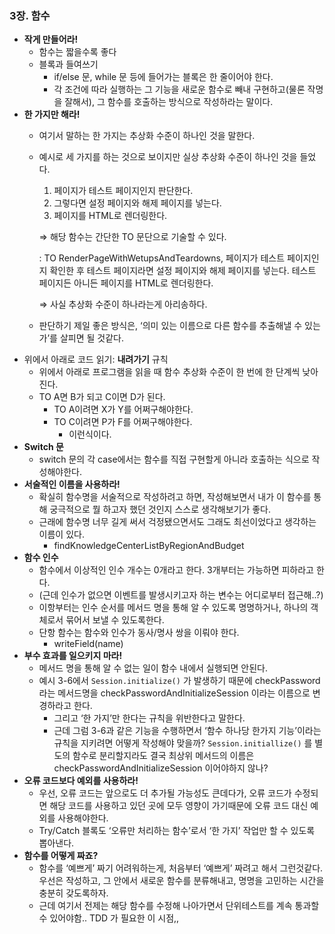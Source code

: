 ### 3장. 함수

- **작게 만들어라!**
    - 함수는 짧을수록 좋다
    - 블록과 들여쓰기
        - if/else 문, while 문 등에 들어가는 블록은 한 줄이어야 한다.
        - 각 조건에 따라 실행하는 그 기능을 새로운 함수로 빼내 구현하고(물론 작명을 잘해서), 그 함수를 호출하는 방식으로 작성하라는 말이다.
- **한 가지만 해라!**
    - 여기서 말하는 한 가지는 추상화 수준이 하나인 것을 말한다.
    - 예시로 세 가지를 하는 것으로 보이지만 실상 추상화 수준이 하나인 것을 들었다.
        1. 페이지가 테스트 페이지인지 판단한다.
        2. 그렇다면 설정 페이지와 해제 페이지를 넣는다.
        3. 페이지를 HTML로 렌더링한다.
        
        ⇒ 해당 함수는 간단한 TO 문단으로 기술할 수 있다.
        
        : TO RenderPageWithWetupsAndTeardowns, 페이지가 테스트 페이지인지 확인한 후 테스트 페이지라면 설정 페이지와 해제 페이지를 넣는다. 테스트 페이지든 아니든 페이지를 HTML로 렌더링한다.
        
        ⇒ 사실 추상화 수준이 하나라는게 아리송하다.
        
    - 판단하기 제일 좋은 방식은, ‘의미 있는 이름으로 다른 함수를 추출해낼 수 있는가’를 살피면 될 것같다.
- 위에서 아래로 코드 읽기: **내려가기** 규칙
    - 위에서 아래로 프로그램을 읽을 때 함수 추상화 수준이 한 번에 한 단계씩 낮아진다.
    - TO A면 B가 되고 C이면 D가 된다.
        - TO A이려면 X가 Y를 어쩌구해야한다.
        - TO C이려면 P가 F를 어쩌구해야한다.
            - 이런식이다.
- **Switch 문**
    - switch 문의 각 case에서는 함수를 직접 구현할게 아니라 호출하는 식으로 작성해야한다.
- **서술적인 이름을 사용하라!**
    - 확실히 함수명을 서술적으로 작성하려고 하면, 작성해보면서 내가 이 함수를 통해 궁극적으로 뭘 하고자 했던 것인지 스스로 생각해보기가 좋다.
    - 근래에 함수명 너무 길게 써서 걱정됐으면서도 그래도 최선이었다고 생각하는 이름이 있다.
        - findKnowledgeCenterListByRegionAndBudget
- **함수 인수**
    - 함수에서 이상적인 인수 개수는 0개라고 한다. 3개부터는 가능하면 피하라고 한다.
    - (근데 인수가 없으면 이벤트를 발생시키고자 하는 변수는 어디로부터 접근해..?)
    - 이항부터는 인수 순서를 메서드 명을 통해 알 수 있도록 명명하거나, 하나의 객체로서 묶어서 보낼 수 있도록한다.
    - 단항 함수는 함수와 인수가 동사/명사 쌍을 이뤄야 한다.
        - writeField(name)
- **부수 효과를 일으키지 마라!**
    - 메서드 명을 통해 알 수 없는 일이 함수 내에서 실행되면 안된다.
    - 예시 3-6에서 `Session.initialize()` 가 발생하기 때문에 checkPassword라는 메서드명을 checkPasswordAndInitializeSession 이라는 이름으로 변경하라고 한다.
        - 그리고 ‘한 가지’만 한다는 규칙을 위반한다고 말한다.
        - 근데 그럼 3-6과 같은 기능을 수행하면서 ‘함수 하나당 한가지 기능’이라는 규칙을 지키려면 어떻게 작성해야 맞을까? `Session.initiallize()` 를 별도의 함수로 분리할지라도 결국 최상위 메서드의 이름은 checkPasswordAndInitializeSession 이어야하지 않나?
- **오류 코드보다 예외를 사용하라!**
    - 우선, 오류 코드는 앞으로도 더 추가될 가능성도 큰데다가, 오류 코드가 수정되면 해당 코드를 사용하고 있던 곳에 모두 영향이 가기때문에 오류 코드 대신 예외를 사용해야한다.
    - Try/Catch 블록도 ‘오류만 처리하는 함수’로서 ‘한 가지’ 작업만 할 수 있도록 뽑아낸다.
- **함수를 어떻게 짜죠?**
    - 함수를 ‘예쁘게’ 짜기 어려워하는게, 처음부터 ‘예쁘게’ 짜려고 해서 그런것같다. 우선은 작성하고, 그 안에서 새로운 함수를 분류해내고, 명명을 고민하는 시간을 충분히 갖도록하자.
    - 근데 여기서 전제는 해당 함수를 수정해 나아가면서 단위테스트를 계속 통과할 수 있어야함.. TDD 가 필요한 이 시점,,
